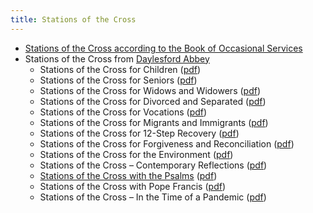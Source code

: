 ```yaml
---
title: Stations of the Cross
---
```


- [Stations of the Cross according to the Book of Occasional Services](stations-bos)
- Stations of the Cross from [Daylesford Abbey](https://daylesford.org/spirituality-center/stations-of-the-cross/)
    - Stations of the Cross for Children ([pdf](https://daylesford.org/wp-content/uploads/2021/07/SOC-For-Children.pdf))
    - Stations of the Cross for Seniors ([pdf](https://daylesford.org/wp-content/uploads/2021/07/SOC-For-Seniors.pdf))
    - Stations of the Cross for Widows and Widowers ([pdf](https://daylesford.org/wp-content/uploads/2021/07/SOC-For-Widows-and-Widowers.pdf))
    - Stations of the Cross for Divorced and Separated ([pdf](https://daylesford.org/wp-content/uploads/2021/07/SOC-For-Divorced-Separated.pdf))
    - Stations of the Cross for Vocations ([pdf](https://daylesford.org/wp-content/uploads/2021/07/SOC-For-Vocations.pdf))
    - Stations of the Cross for Migrants and Immigrants ([pdf](https://daylesford.org/wp-content/uploads/2021/07/SOC-For-Migrants-Immigrants.pdf))
    - Stations of the Cross for 12-Step Recovery ([pdf](https://daylesford.org/wp-content/uploads/2021/07/SOC-For-12-Step-Recovery.pdf))
    - Stations of the Cross for Forgiveness and Reconciliation ([pdf](https://daylesford.org/wp-content/uploads/2021/07/SOC-For-Forgiveness-Reconciliation.pdf))
    - Stations of the Cross for the Environment ([pdf](https://daylesford.org/wp-content/uploads/2021/07/SOC-For-the-Enviornment.pdf))
    - Stations of the Cross – Contemporary Reflections ([pdf](https://daylesford.org/wp-content/uploads/2021/07/SOC-Contemporary-Reflections.pdf))
    - [Stations of the Cross with the Psalms](soc-da-psalms) ([pdf](https://daylesford.org/wp-content/uploads/2021/07/SOC-With-the-Psalms.pdf))
    - Stations of the Cross with Pope Francis ([pdf](https://daylesford.org/wp-content/uploads/2021/07/SOC-With-Pope-Francis.pdf))
    - Stations of the Cross – In the Time of a Pandemic ([pdf](https://daylesford.org/wp-content/uploads/2020/04/SOC-In-the-Time-of-a-Pandemic-1.pdf))
